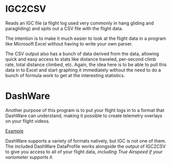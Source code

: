 IGC2CSV
=======
Reads an IGC file (a flight log used very commonly in hang gliding and paragliding) and spits out a CSV file with the flight data.

The intention is to make it much easier to look at the flight data in a program like Microsoft Excel without having to write your own parser.

The CSV output also has a bunch of data derived from the data, allowing quick and easy access to stats like distance traveled, per-second climb rate, total distance climbed, etc. Again, the idea here is to be able to pull this data in to Excel and start graphing it immediately without the need to do a bunch of formula work to get at the interesting statistics.


DashWare
========
Another purpose of this program is to put your flight logs in to a format that DashWare can understand, making it possible to create telemetry overlays on your flight videos.

[Example](http://www.youtube.com/watch?v=KKlZ1oOEYNI&hd=1)

DashWare supports a variety of formats natively, but IGC is not one of them. The included DashWare DataProfile works alongside the output of IGC2CSV to give you access to all of your flight data, *including True Airspeed if your variometer supports it.*
